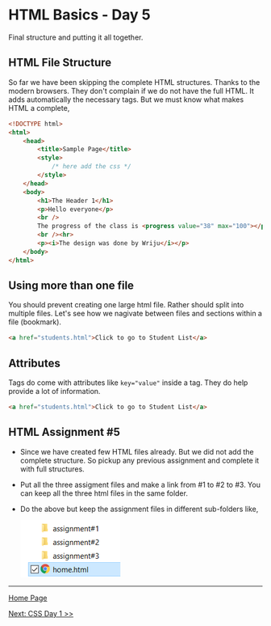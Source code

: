 # HTML Basics - Day 5

Final structure and putting it all together.

## HTML File Structure

So far we have been skipping the complete HTML structures. Thanks to the modern browsers. They don't complain if we do not have the full HTML. It adds automatically the necessary tags. But we must know what makes HTML a complete,

```html
<!DOCTYPE html>
<html>    
    <head>
        <title>Sample Page</title>
        <style>
            /* here add the css */
        </style>
    </head>
    <body>
        <h1>The Header 1</h1>
        <p>Hello everyone</p>
        <br />
        The progress of the class is <progress value="38" max="100"></progress> 
        <br /><hr>
        <p><i>The design was done by Wriju</i></p>
    </body>
</html>
```

## Using more than one file

You should prevent creating one large html file. Rather should split into multiple files. Let's see how we nagivate between files and sections within a file (bookmark).

```html
<a href="students.html">Click to go to Student List</a>
```

## Attributes

Tags do come with attributes like `key="value"` inside a tag. They do help provide a lot of information.

```html
<a href="students.html">Click to go to Student List</a>
```

## HTML Assignment #5

- Since we have created few HTML files already. But we did not add the complete structure. So pickup any previous assignment and complete it with full structures.
- Put all the three assigment files and make a link from #1 to #2 to #3. You can keep all the three html files in the same folder.
- Do the above but keep the assignment files in different sub-folders like, 

    ![folder](assignments/assignment05-folders.png) 

---

[Home Page](../README.md)

[Next: CSS Day 1 >>](../css/01-css-day-01.md)
